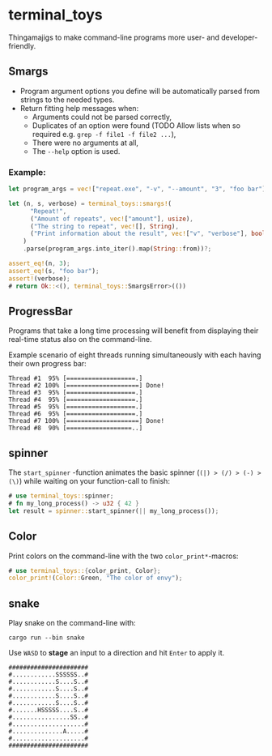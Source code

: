 # terminal_toys
Thingamajigs to make command-line programs more user- and developer-friendly.

## Smargs
- Program argument options you define will be automatically parsed from strings
  to the needed types.
- Return fitting help messages when:
  - Arguments could not be parsed correctly,
  - Duplicates of an option were found (TODO Allow lists when so required e.g. `grep -f file1 -f file2 ...`),
  - There were no arguments at all,
  - The `--help` option is used.

### Example:
```rust
let program_args = vec!["repeat.exe", "-v", "--amount", "3", "foo bar"];

let (n, s, verbose) = terminal_toys::smargs!(
      "Repeat!",
      ("Amount of repeats", vec!["amount"], usize),
      ("The string to repeat", vec![], String),
      ("Print information about the result", vec!["v", "verbose"], bool)
    )
    .parse(program_args.into_iter().map(String::from))?;

assert_eq!(n, 3);
assert_eq!(s, "foo bar");
assert!(verbose);
# return Ok::<(), terminal_toys::SmargsError>(())
```

## ProgressBar
Programs that take a long time processing will benefit from displaying their real-time status also on the command-line.

Example scenario of eight threads running simultaneously with each having their own progress bar:
```ignore
Thread #1  95% [===================.]
Thread #2 100% [====================] Done!
Thread #3  95% [===================.]
Thread #4  95% [===================.]
Thread #5  95% [===================.]
Thread #6  95% [===================.]
Thread #7 100% [====================] Done!
Thread #8  90% [==================..]
```
## spinner
The `start_spinner` -function animates the basic spinner (`(|) > (/) > (-) >
(\)`) while waiting on your function-call to finish:
```rust
# use terminal_toys::spinner;
# fn my_long_process() -> u32 { 42 }
let result = spinner::start_spinner(|| my_long_process());
```

## Color
Print colors on the command-line with the two `color_print*`-macros:
```rust
# use terminal_toys::{color_print, Color};
color_print!(Color::Green, "The color of envy");
```

## snake
Play snake on the command-line with:
```ignore
cargo run --bin snake
```
Use `WASD` to __stage__ an input to a direction and hit `Enter` to apply it.

```ignore
######################
#............SSSSSS..#
#............S....S..#
#............S....S..#
#............S....S..#
#............S....S..#
#.......HSSSSS....S..#
#................SS..#
#....................#
#..............A.....#
#....................#
######################
```
